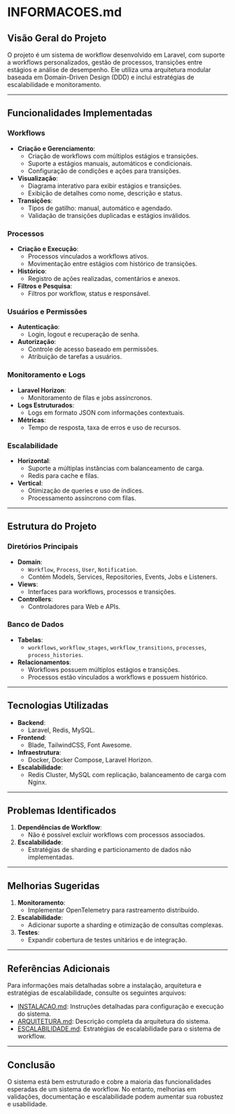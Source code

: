 # INFORMACOES.md

## Visão Geral do Projeto
O projeto é um sistema de workflow desenvolvido em Laravel, com suporte a workflows personalizados, gestão de processos, transições entre estágios e análise de desempenho. Ele utiliza uma arquitetura modular baseada em Domain-Driven Design (DDD) e inclui estratégias de escalabilidade e monitoramento.

---

## Funcionalidades Implementadas

### Workflows
- **Criação e Gerenciamento**:
  - Criação de workflows com múltiplos estágios e transições.
  - Suporte a estágios manuais, automáticos e condicionais.
  - Configuração de condições e ações para transições.
- **Visualização**:
  - Diagrama interativo para exibir estágios e transições.
  - Exibição de detalhes como nome, descrição e status.
- **Transições**:
  - Tipos de gatilho: manual, automático e agendado.
  - Validação de transições duplicadas e estágios inválidos.

### Processos
- **Criação e Execução**:
  - Processos vinculados a workflows ativos.
  - Movimentação entre estágios com histórico de transições.
- **Histórico**:
  - Registro de ações realizadas, comentários e anexos.
- **Filtros e Pesquisa**:
  - Filtros por workflow, status e responsável.

### Usuários e Permissões
- **Autenticação**:
  - Login, logout e recuperação de senha.
- **Autorização**:
  - Controle de acesso baseado em permissões.
  - Atribuição de tarefas a usuários.

### Monitoramento e Logs
- **Laravel Horizon**:
  - Monitoramento de filas e jobs assíncronos.
- **Logs Estruturados**:
  - Logs em formato JSON com informações contextuais.
- **Métricas**:
  - Tempo de resposta, taxa de erros e uso de recursos.

### Escalabilidade
- **Horizontal**:
  - Suporte a múltiplas instâncias com balanceamento de carga.
  - Redis para cache e filas.
- **Vertical**:
  - Otimização de queries e uso de índices.
  - Processamento assíncrono com filas.

---

## Estrutura do Projeto

### Diretórios Principais
- **Domain**:
  - `Workflow`, `Process`, `User`, `Notification`.
  - Contém Models, Services, Repositories, Events, Jobs e Listeners.
- **Views**:
  - Interfaces para workflows, processos e transições.
- **Controllers**:
  - Controladores para Web e APIs.

### Banco de Dados
- **Tabelas**:
  - `workflows`, `workflow_stages`, `workflow_transitions`, `processes`, `process_histories`.
- **Relacionamentos**:
  - Workflows possuem múltiplos estágios e transições.
  - Processos estão vinculados a workflows e possuem histórico.

---

## Tecnologias Utilizadas
- **Backend**:
  - Laravel, Redis, MySQL.
- **Frontend**:
  - Blade, TailwindCSS, Font Awesome.
- **Infraestrutura**:
  - Docker, Docker Compose, Laravel Horizon.
- **Escalabilidade**:
  - Redis Cluster, MySQL com replicação, balanceamento de carga com Nginx.

---

## Problemas Identificados
1. **Dependências de Workflow**:
   - Não é possível excluir workflows com processos associados.
2. **Escalabilidade**:
   - Estratégias de sharding e particionamento de dados não implementadas.

---

## Melhorias Sugeridas
1. **Monitoramento**:
   - Implementar OpenTelemetry para rastreamento distribuído.
2. **Escalabilidade**:
   - Adicionar suporte a sharding e otimização de consultas complexas.
3. **Testes**:
   - Expandir cobertura de testes unitários e de integração.

---

## Referências Adicionais
Para informações mais detalhadas sobre a instalação, arquitetura e estratégias de escalabilidade, consulte os seguintes arquivos:

- [INSTALACAO.md](#file:INSTALACAO.md): Instruções detalhadas para configuração e execução do sistema.
- [ARQUITETURA.md](#file:ARQUITETURA.md): Descrição completa da arquitetura do sistema.
- [ESCALABILIDADE.md](#file:ESCALABILIDADE.md): Estratégias de escalabilidade para o sistema de workflow.

---

## Conclusão
O sistema está bem estruturado e cobre a maioria das funcionalidades esperadas de um sistema de workflow. No entanto, melhorias em validações, documentação e escalabilidade podem aumentar sua robustez e usabilidade.
